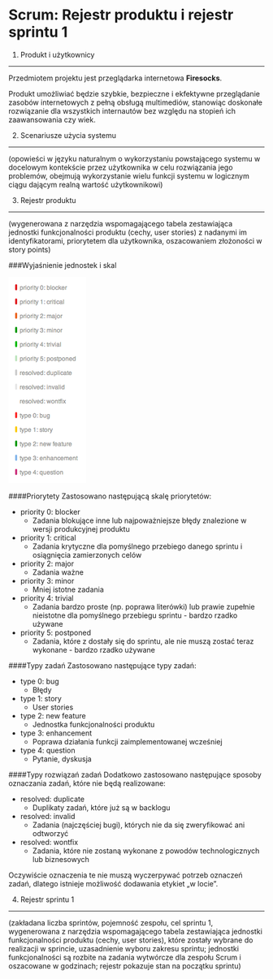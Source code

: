 Scrum: Rejestr produktu i rejestr sprintu 1
===


1. Produkt i użytkownicy
---
Przedmiotem projektu jest przeglądarka internetowa **Firesocks**. 

Produkt umożliwiać będzie szybkie, bezpieczne i ekfektywne przeglądanie zasobów internetowych z pełną obsługą multimediów, stanowiąc doskonałe rozwiązanie dla wszystkich internautów bez względu na stopień ich zaawansowania czy wiek.


2. Scenariusze użycia systemu
---
(opowieści w języku naturalnym o wykorzystaniu powstającego systemu w docelowym kontekście przez użytkownika w celu rozwiązania jego problemów, obejmują wykorzystanie wielu funkcji systemu w logicznym ciągu dającym realną wartość użytkownikowi)


3. Rejestr produktu
---

(wygenerowana z narzędzia wspomagającego tabela zestawiająca jednostki funkcjonalności produktu (cechy, user stories) z nadanymi im identyfikatorami, priorytetem dla użytkownika, oszacowaniem złożoności w story points)

###Wyjaśnienie jednostek i skal

![](3.png "Skale używane do oznaczania zadań")

####Priorytety
Zastosowano następującą skalę priorytetów:

* priority 0: blocker
  * Zadania blokujące inne lub najpoważniejsze błędy znalezione w wersji produkcyjnej produktu
* priority 1: critical
  * Zadania krytyczne dla pomyślnego przebiego danego sprintu i osiągnięcia zamierzonych celów
* priority 2: major
  * Zadania ważne
* priority 3: minor
  * Mniej istotne zadania
* priority 4: trivial
  * Zadania bardzo proste (np. poprawa literówki) lub prawie zupełnie nieistotne dla pomyślnego przebiegu sprintu - bardzo rzadko używane
* priority 5: postponed
  * Zadania, które z dostały się do sprintu, ale nie muszą zostać teraz wykonane - bardzo rzadko używane
  
####Typy zadań
Zastosowano następujące typy zadań:

* type 0: bug
  * Błędy
* type 1: story
  * User stories
* type 2: new feature
  * Jednostka funkcjonalności produktu
* type 3: enhancement
  * Poprawa działania funkcji zaimplementowanej wcześniej
* type 4: question
  * Pytanie, dyskusja
  
####Typy rozwiązań zadań
Dodatkowo zastosowano następujące sposoby oznaczania zadań, które nie będą realizowane:

* resolved: duplicate
  * Duplikaty zadań, które już są w backlogu
* resolved: invalid
  * Zadania (najczęściej bugi), których nie da się zweryfikować ani odtworzyć
* resolved: wontfix
  * Zadania, które nie zostaną wykonane z powodów technologicznych lub biznesowych

Oczywiście oznaczenia te nie muszą wyczerpywać potrzeb oznaczeń zadań, dlatego istnieje możliwość dodawania etykiet „w locie”.

4. Rejestr sprintu 1
---

(zakładana liczba sprintów, pojemność zespołu, cel sprintu 1, wygenerowana z narzędzia wspomagającego tabela zestawiająca jednostki funkcjonalności produktu (cechy, user stories), które zostały wybrane do realizacji w sprincie, uzasadnienie wyboru zakresu sprintu; jednostki funkcjonalności są rozbite na zadania wytwórcze dla zespołu Scrum i oszacowane w godzinach; rejestr pokazuje stan na początku sprintu)